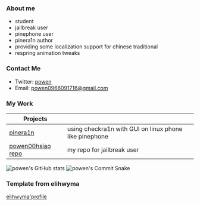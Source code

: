 
### About me 
- student
- jailbreak user
- pinephone user
- pinera1n author
- providing some localization support for chinese traditional
- respring animation tweaks


### Contact Me
* Twitter: [powen](https://twitter.com/powen00hsiao)
* Email: powen0966091716@gmail.com

### My Work
| Projects                                                  |                                                                                |
|-----------------------------------------------------------|--------------------------------------------------------------------------------|
| [pinera1n](https://github.com/powenn/pinera1n) | using checkra1n with GUI on linux phone like pinephone                                              |
| [powen00hsiao repo](https://powenn.github.io/powen00hsiao/)          | my repo for jailbreak user |                                   |

![powen's GitHub stats](https://github-readme-stats.vercel.app/api?username=powenn&show_icons=true&theme=tokyonight&count_private=true)
![powen's Commit Snake](https://github.com/powenn/powenn/blob/output/github-contribution-grid-snake.gif)

### Template from elihwyma
[elihwyma'profile](https://github.com/elihwyma/elihwyma)
